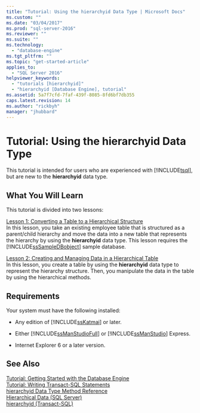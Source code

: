 ```yaml
---
title: "Tutorial: Using the hierarchyid Data Type | Microsoft Docs"
ms.custom: ""
ms.date: "03/04/2017"
ms.prod: "sql-server-2016"
ms.reviewer: ""
ms.suite: ""
ms.technology: 
  - "database-engine"
ms.tgt_pltfrm: ""
ms.topic: "get-started-article"
applies_to: 
  - "SQL Server 2016"
helpviewer_keywords: 
  - "tutorials [hierarchyid]"
  - "hierarchyid [Database Engine], tutorial"
ms.assetid: 5a7f7cfd-7faf-439f-8085-8fd6bf7db355
caps.latest.revision: 14
ms.author: "rickbyh"
manager: "jhubbard"
---
```

# Tutorial: Using the hierarchyid Data Type
This tutorial is intended for users who are experienced with [!INCLUDE[tsql](../../../a9notintoc/includes/tsql-md.md)], but are new to the **hierarchyid** data type.  
  
## What You Will Learn  
This tutorial is divided into two lessons:  
  
[Lesson 1: Converting a Table to a Hierarchical Structure](../../../relational-databases/data-types/tutorials/lesson-1-converting-a-table-to-a-hierarchical-structure.md)  
In this lesson, you take an existing employee table that is structured as a parent/child hierarchy and move the data into a new table that represents the hierarchy by using the **hierarchyid** data type. This lesson requires the [!INCLUDE[ssSampleDBobject](../../../a9retired/includes/sssampledbobject-md.md)] sample database.  
  
[Lesson 2: Creating and Managing Data in a Hierarchical Table](../../../relational-databases/data-types/tutorials/lesson-2-creating-and-managing-data-in-a-hierarchical-table.md)  
In this lesson, you create a table by using the **hierarchyid** data type to represent the hierarchy structure. Then, you manipulate the data in the table by using the hierarchical methods.  
  
## Requirements  
Your system must have the following installed:  
  
-   Any edition of [!INCLUDE[ssKatmai](../../../a9notintoc/includes/sskatmai-md.md)] or later.  
  
-   Either [!INCLUDE[ssManStudioFull](../../../a9notintoc/includes/ssmanstudiofull-md.md)] or [!INCLUDE[ssManStudio](../../../a9notintoc/includes/ssmanstudio-md.md)] Express.  
  
-   Internet Explorer 6 or a later version.  
  
## See Also  
[Tutorial: Getting Started with the Database Engine](../../../relational-databases/tutorials/tutorial-getting-started-with-the-database-engine.md)  
[Tutorial: Writing Transact-SQL Statements](../../../t-sql/tutorials/tutorial-writing-transact-sql-statements.md)  
[hierarchyid Data Type Method Reference](../../../a9retired/hierarchyid-data-type-method-reference.md)  
[Hierarchical Data &#40;SQL Server&#41;](../../../relational-databases/hierarchical-data-sql-server.md)  
[hierarchyid &#40;Transact-SQL&#41;](../../../t-sql/data-types/hierarchyid-data-type-method-reference.md)  
  
  
  

